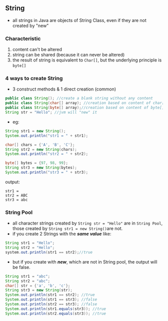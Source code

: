 ## String

- all strings in Java are objects of String Class, even if they are not created by "new"

### Characteristic
1. content can't be altered
2. string can be shared (because it can never be altered)
3. the result of string is equivalent to `Char[]`, but the underlying principle is `byte[]`

### 4 ways to create String

- 3 construct methods & 1 direct creation (common)

```java
public class String(); //create a blank string without any content
public class String(char[] array); //creation based on content of char[]
public class String(byte[] array);//creation based on content of byte[]
String str = "Hello"; //jvm will "new" it
```
- eg:
```java
String str1 = new String();
System.out.println("str1 = " + str1);

char[] chars = {'A', 'B', 'C'};
String str2 = new String(chars);
System.out.println("str2 = " + str2);

byte[] bytes = {97, 98, 99};
String str3 = new String(bytes);
System.out.println("str3 = " + str3);
```
output:
```
str1 = 
str2 = ABC
str3 = abc
```

### String Pool

- all character strings created by `String str = "Hello"` are in `String Pool`, those created by `String str1 = new String()`are not. 
- if you create 2 Strings with the ***same value*** like:

```java
String str1 = "Hello";
String str2 = "Hello";
system.out.println(str1 == str2);//true
```
- but if you create with ***new***, which are not in String pool, the output will be false.

```java
String str1 = "abc";
String str2 = "abc";
char[] str = {'a', 'b', 'c'};
String str3 = new String(str);
System.out.println(str1 == str2); //true
System.out.println(str1 == str3); //false
System.out.println(str2 == str3); //false
System.out.println(str1.equals(str3)); //true
System.out.println(str2.equals(str3)); //true
```


